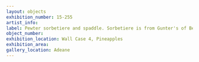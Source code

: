 ```yaml
---
layout: objects
exhibition_number: 15-255
artist_info: 
label: Pewter sorbetiere and spaddle. Sorbetiere is from Gunter's of Berkley Square, formerly The Pot and Pineapple confectionery shop started by Domenico Negri in 1758
object_number: 
exhibition_location: Wall Case 4, Pineapples 
exhibition_area: 
gallery_location: Adeane
---
```

